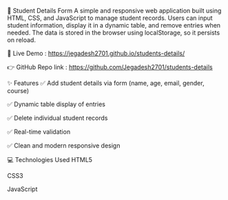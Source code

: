 🧾 Student Details Form
A simple and responsive web application built using HTML, CSS, and JavaScript to manage student records. Users can input student information, display it in a dynamic table, and remove entries when needed. The data is stored in the browser using localStorage, so it persists on reload.

🔗 Live Demo :  https://jegadesh2701.github.io/students-details/

👉 GitHub Repo link : https://github.com/Jegadesh2701/students-details

✨ Features
✅ Add student details via form (name, age, email, gender, course)

✅ Dynamic table display of entries

✅ Delete individual student records

✅ Real-time validation

✅ Clean and modern responsive design

💻 Technologies Used
HTML5

CSS3

JavaScript
